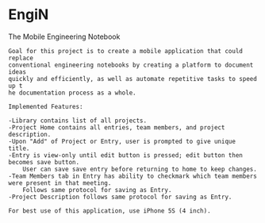 # EngiN
The Mobile Engineering Notebook

    Goal for this project is to create a mobile application that could replace 
    conventional engineering notebooks by creating a platform to document ideas 
    quickly and efficiently, as well as automate repetitive tasks to speed up t
    he documentation process as a whole.

    Implemented Features:

    -Library contains list of all projects.
    -Project Home contains all entries, team members, and project description.
    -Upon "Add" of Project or Entry, user is prompted to give unique title.
    -Entry is view-only until edit button is pressed; edit button then becomes save button.  
        User can save save entry before returning to home to keep changes.
    -Team Members tab in Entry has ability to checkmark which team members were present in that meeting.  
        Follows same protocol for saving as Entry.
    -Project Description follows same protocol for saving as Entry.

    For best use of this application, use iPhone 5S (4 inch).